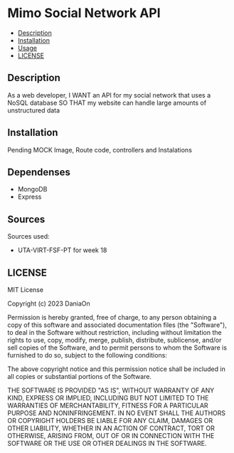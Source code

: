 # Mimo Social Network API

 - [Description](#description)
 - [Installation](#installation)
 - [Usage](#usage)
 - [LICENSE](#license)

## Description

As a web developer, I WANT an API for my social network that uses a NoSQL database SO THAT my website can handle large amounts of unstructured data
 
## Installation
Pending MOCK Image, Route code, controllers and Instalations 

## Dependenses 
 - MongoDB
 - Express
 
## Sources
Sources used: 
 - UTA-VIRT-FSF-PT for week 18
 
## LICENSE
MIT License

Copyright (c) 2023 DaniaOn

Permission is hereby granted, free of charge, to any person obtaining a copy
of this software and associated documentation files (the "Software"), to deal
in the Software without restriction, including without limitation the rights
to use, copy, modify, merge, publish, distribute, sublicense, and/or sell
copies of the Software, and to permit persons to whom the Software is
furnished to do so, subject to the following conditions:

The above copyright notice and this permission notice shall be included in all
copies or substantial portions of the Software.

THE SOFTWARE IS PROVIDED "AS IS", WITHOUT WARRANTY OF ANY KIND, EXPRESS OR
IMPLIED, INCLUDING BUT NOT LIMITED TO THE WARRANTIES OF MERCHANTABILITY,
FITNESS FOR A PARTICULAR PURPOSE AND NONINFRINGEMENT. IN NO EVENT SHALL THE
AUTHORS OR COPYRIGHT HOLDERS BE LIABLE FOR ANY CLAIM, DAMAGES OR OTHER
LIABILITY, WHETHER IN AN ACTION OF CONTRACT, TORT OR OTHERWISE, ARISING FROM,
OUT OF OR IN CONNECTION WITH THE SOFTWARE OR THE USE OR OTHER DEALINGS IN THE
SOFTWARE.
